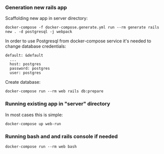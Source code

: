 ### Generation new rails app

Scaffolding new app in server directory:
```
docker-compose -f docker-compose.generate.yml run --rm generate rails new . -d postgresql -j webpack
```

In order to use Postgresql from docker-compose service it's needed to change database credentials:
```
default: &default
  ...
  host: postgres
  password: postgres
  user: postgres
```

Create database:
```
docker-compose run --rm web rails db:prepare
```

### Running existing app in "server" directory

In most cases this is simple:

```
docker-compose up web-run
```

### Running bash and and rails console if needed

```
docker-compose run --rm web bash
```